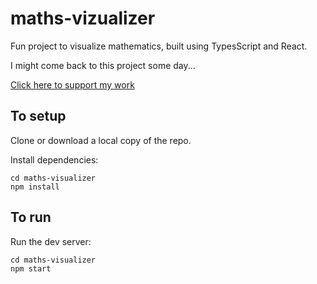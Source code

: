 # maths-vizualizer

Fun project to visualize mathematics, built using TypesScript and React.

I might come back to this project some day...

[Click here to support my work](https://www.codecapers.com.au/about#support-my-work)

## To setup

Clone or download a local copy of the repo.

Install dependencies:

    cd maths-visualizer
    npm install

## To run

Run the dev server:

    cd maths-visualizer
    npm start
